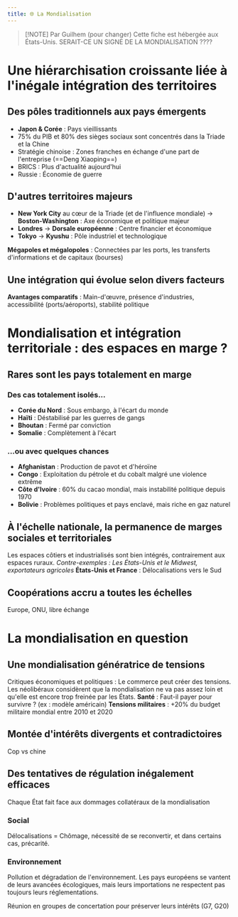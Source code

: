 ```yaml
---
title: 🌐 La Mondialisation
---
```


> [!NOTE] Par Guilhem (pour changer)
> Cette fiche est hébergée aux États-Unis. SERAIT-CE UN SIGNE DE LA MONDIALISATION ????

# Une hiérarchisation croissante liée à l'inégale intégration des territoires
## Des pôles traditionnels aux pays émergents
- **Japon & Corée** : Pays vieillissants
- 75% du PIB et 80% des sièges sociaux sont concentrés dans la Triade et la Chine
- Stratégie chinoise : Zones franches en échange d'une part de l'entreprise (==Deng Xiaoping==)
- BRICS : Plus d'actualité aujourd'hui
- Russie : Économie de guerre

## D'autres territoires majeurs
- **New York City** au cœur de la Triade (et de l'influence mondiale)
  -> **Boston-Washington** : Axe économique et politique majeur
- **Londres**
  -> **Dorsale européenne** : Centre financier et économique
- **Tokyo**
  -> **Kyushu** : Pôle industriel et technologique

**Mégapoles et mégalopoles** : Connectées par les ports, les transferts d'informations et de capitaux (bourses)

## Une intégration qui évolue selon divers facteurs
**Avantages comparatifs** : Main-d'œuvre, présence d'industries, accessibilité (ports/aéroports), stabilité politique

# Mondialisation et intégration territoriale : des espaces en marge ?
## Rares sont les pays totalement en marge
### Des cas totalement isolés...
- **Corée du Nord** : Sous embargo, à l'écart du monde
- **Haïti** : Déstabilisé par les guerres de gangs
- **Bhoutan** : Fermé par conviction
- **Somalie** : Complètement à l'écart

### ...ou avec quelques chances
- **Afghanistan** : Production de pavot et d'héroïne
- **Congo** : Exploitation du pétrole et du cobalt malgré une violence extrême
- **Côte d'Ivoire** : 60% du cacao mondial, mais instabilité politique depuis 1970
- **Bolivie** : Problèmes politiques et pays enclavé, mais riche en gaz naturel

## À l'échelle nationale, la permanence de marges sociales et territoriales
Les espaces côtiers et industrialisés sont bien intégrés, contrairement aux espaces ruraux.
*Contre-exemples : Les États-Unis et le Midwest, exportateurs agricoles*
**États-Unis et France** : Délocalisations vers le Sud

## Coopérations accru a toutes les échelles
Europe, ONU, libre échange
# La mondialisation en question
## Une mondialisation génératrice de tensions
Critiques économiques et politiques : Le commerce peut créer des tensions.
Les néolibéraux considèrent que la mondialisation ne va pas assez loin et qu'elle est encore trop freinée par les États.
**Santé** : Faut-il payer pour survivre ? (ex : modèle américain)
**Tensions militaires** : +20% du budget militaire mondial entre 2010 et 2020

## Montée d'intérêts divergents et contradictoires
Cop vs chine
## Des tentatives de régulation inégalement efficaces
Chaque État fait face aux dommages collatéraux de la mondialisation
### Social
Délocalisations = Chômage, nécessité de se reconvertir, et dans certains cas, précarité.
### Environnement
Pollution et dégradation de l'environnement. Les pays européens se vantent de leurs avancées écologiques, mais leurs importations ne respectent pas toujours leurs réglementations.

Réunion en groupes de concertation pour préserver leurs intérêts (G7, G20)